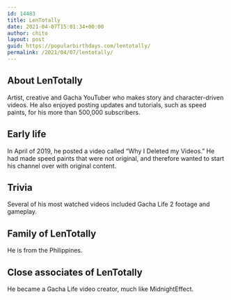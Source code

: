 ```yaml
---
id: 14483
title: LenTotally
date: 2021-04-07T15:01:34+00:00
author: chito
layout: post
guid: https://popularbirthdays.com/lentotally/
permalink: /2021/04/07/lentotally/
---
```

<!--Content-->


          
          
## About LenTotally



  Artist, creative and Gacha YouTuber who makes story and character-driven videos. He also enjoyed posting updates and tutorials, such as speed paints, for his more than 500,000 subscribers. 

                
                
## Early life



  In April of 2019, he posted a video called &#8220;Why I Deleted my Videos.&#8221; He had made speed paints that were not original, and therefore wanted to start his channel over with original content.

                
                
## Trivia



  Several of his most watched videos included Gacha Life 2 footage and gameplay. 

                
                
## Family of LenTotally



  He is from the Philippines. 

                
                
## Close associates of LenTotally



  He became a Gacha Life video creator, much like MidnightEffect.

          
          